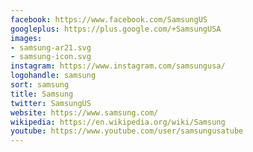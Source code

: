 ```yaml
---
facebook: https://www.facebook.com/SamsungUS
googleplus: https://plus.google.com/+SamsungUSA
images:
- samsung-ar21.svg
- samsung-icon.svg
instagram: https://www.instagram.com/samsungusa/
logohandle: samsung
sort: samsung
title: Samsung
twitter: SamsungUS
website: https://www.samsung.com/
wikipedia: https://en.wikipedia.org/wiki/Samsung
youtube: https://www.youtube.com/user/samsungusatube
---
```

